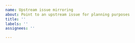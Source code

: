 ```yaml
---
name: Upstream issue mirroring
about: Point to an upstream issue for planning purposes
title: ''
labels: ''
assignees: ''

---
```



